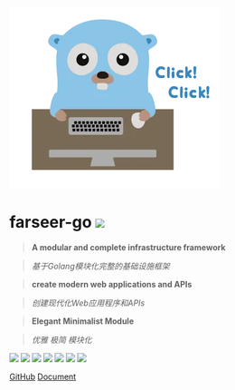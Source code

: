 ![logo](images/go.png)
# **farseer-go** ![](https://img.shields.io/github/v/release/farseer-go/fs) <!-- {docsify-ignore} -->

> **A modular and complete infrastructure framework**

> _基于Golang模块化完整的基础设施框架_

> **create modern web applications and APIs**

> _创建现代化Web应用程序和APIs_

> **Elegant Minimalist Module**

> _优雅 极简 模块化_


![](https://img.shields.io/github/stars/farseer-go?style=social)
![](https://img.shields.io/github/license/farseer-go/fs)
![](https://img.shields.io/github/go-mod/go-version/farseer-go/fs)
![](https://img.shields.io/github/v/release/farseer-go/fs)
![](https://img.shields.io/github/languages/code-size/farseer-go/fs)
![](https://img.shields.io/github/directory-file-count/farseer-go/fs)
![](https://goreportcard.com/badge/github.com/farseer-go/fs)

[GitHub](https://github.com/farseer-go/fs)
[Document](README.md)